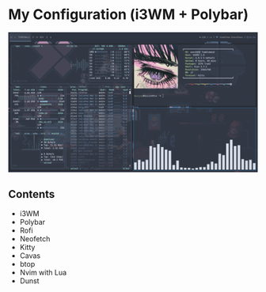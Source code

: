 # My Configuration (i3WM + Polybar)


![My Configuration with i3WM and Polybar](mySetup.png)

## Contents

- i3WM
- Polybar
- Rofi
- Neofetch
- Kitty
- Cavas
- btop
- Nvim with Lua
- Dunst
